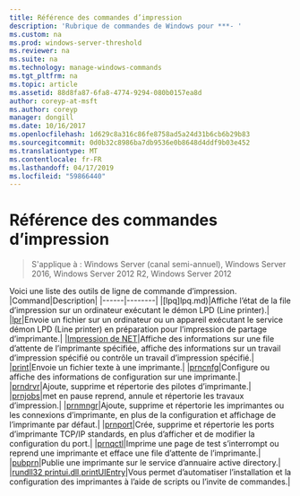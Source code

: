 ```yaml
---
title: Référence des commandes d’impression
description: 'Rubrique de commandes de Windows pour ***- '
ms.custom: na
ms.prod: windows-server-threshold
ms.reviewer: na
ms.suite: na
ms.technology: manage-windows-commands
ms.tgt_pltfrm: na
ms.topic: article
ms.assetid: 88d8fa87-6fa8-4774-9294-080b0157ea8d
author: coreyp-at-msft
ms.author: coreyp
manager: dongill
ms.date: 10/16/2017
ms.openlocfilehash: 1d629c8a316c86fe8758ad5a24d31b6cb6b29b83
ms.sourcegitcommit: 0d0b32c8986ba7db9536e0b8648d4ddf9b03e452
ms.translationtype: MT
ms.contentlocale: fr-FR
ms.lasthandoff: 04/17/2019
ms.locfileid: "59866440"
---
```

# <a name="print-command-reference"></a>Référence des commandes d’impression

>S'applique à : Windows Server (canal semi-annuel), Windows Server 2016, Windows Server 2012 R2, Windows Server 2012

Voici une liste des outils de ligne de commande d’impression.
|Command|Description|
|------|--------|
|[lpq]lpq.md)|Affiche l’état de la file d’impression sur un ordinateur exécutant le démon LPD (Line printer).|
|[lpr](lpr.md)|Envoie un fichier sur un ordinateur ou un appareil exécutant le service démon LPD (Line printer) en préparation pour l’impression de partage d’imprimante.|
|[Impression de NET](net-print.md)|Affiche des informations sur une file d’attente de l’imprimante spécifiée, affiche des informations sur un travail d’impression spécifié ou contrôle un travail d’impression spécifié.|
|[print](print.md)|Envoie un fichier texte à une imprimante.|
|[prncnfg](prncnfg.md)|Configure ou affiche des informations de configuration sur une imprimante.|
|[prndrvr](prndrvr.md)|Ajoute, supprime et répertorie des pilotes d’imprimante.|
|[prnjobs](prnjobs.md)|met en pause reprend, annule et répertorie les travaux d’impression.|
|[prnmngr](prnmngr.md)|Ajoute, supprime et répertorie les imprimantes ou les connexions d’imprimante, en plus de la configuration et affichage de l’imprimante par défaut.|
|[prnport](prnport.md)|Crée, supprime et répertorie les ports d’imprimante TCP/IP standards, en plus d’afficher et de modifier la configuration du port.|
|[prnqctl](prnqctl.md)|Imprime une page de test s’interrompt ou reprend une imprimante et efface une file d’attente de l’imprimante.|
|[pubprn](pubprn.md)|Publie une imprimante sur le service d’annuaire active directory.|
|[rundll32 printui.dll,printUIEntry](rundll32-printui.md)|Vous permet d’automatiser l’installation et la configuration des imprimantes à l’aide de scripts ou l’invite de commandes.|
